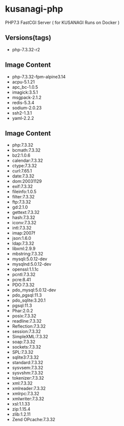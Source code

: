 # kusanagi-php
PHP7.3 FastCGI Server ( for KUSANAGI Runs on Docker )

## Versions(tags)
- php-7.3.32-r2

## Image Content
- php-7.3.32-fpm-alpine3.14
- acpu-5.1.21
- apc_bc-1.0.5
- imagick:3.5.1
- msgpack-2.1.2
- redis-5.3.4
- sodium-2.0.23
- ssh2-1.3.1
- yaml-2.2.2

## Image Content
- php:7.3.32
- bcmath:7.3.32
- bz2:1.0.6
- calendar:7.3.32
- ctype:7.3.32
- curl:7.65.1
- date:7.3.32
- dom:20031129
- exif:7.3.32
- fileinfo:1.0.5
- filter:7.3.32
- ftp:7.3.32
- gd:2.1.0
- gettext:7.3.32
- hash:7.3.32
- iconv:7.3.32
- intl:7.3.32
- imap:2007f
- json:1.6.0
- ldap:7.3.32
- libxml:2.9.9
- mbstring:7.3.32
- mysqli:5.0.12-dev
- mysqlnd:5.0.12-dev
- openssl:1.1.1c
- pcntl:7.3.32
- pcre:8.41
- PDO:7.3.32
- pdo_mysql:5.0.12-dev
- pdo_pgsql:11.3
- pdo_sqlite:3.20.1
- pgsql:11.3
- Phar:2.0.2
- posix:7.3.32
- readline:7.3.32
- Reflection:7.3.32
- session:7.3.32
- SimpleXML:7.3.32
- soap:7.3.32
- sockets:7.3.32
- SPL:7.3.32
- sqlite3:7.3.32
- standard:7.3.32
- sysvsem:7.3.32
- sysvshm:7.3.32
- tokenizer:7.3.32
- xml:7.3.32
- xmlreader:7.3.32
- xmlrpc:7.3.32
- xmlwriter:7.3.32
- xsl:1.1.33
- zip:1.15.4
- zlib:1.2.11
- Zend OPcache:7.3.32

